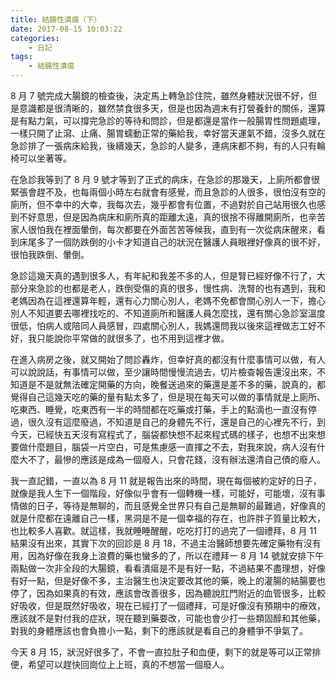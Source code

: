 ```yaml
---
title: 結腸性潰瘍（下）
date: 2017-08-15 10:03:22
categories:
    - 日記
tags:
    - 結腸性潰瘍
---
```


8 月 7 號完成大腸鏡的檢查後，決定馬上轉急診住院，雖然身體狀況很不好，但是意識都是很清晰的，雖然禁食很多天，但是也因為週末有打營養針的關係，還算是有點力氣，可以撐完急診的等待和問診，但是都還是當作一般腸胃性問題處理，一樣只開了止瀉、止痛、腸胃蠕動正常的藥給我，幸好當天運氣不錯，沒多久就在急診排了一張病床給我，後續幾天，急診的人變多，連病床都不夠，有的人只有輪椅可以坐著等。

<!--more-->

在急診我等到了 8 月 9 號才等到了正式的病床，在急診的那幾天，上廁所都會很緊張會趕不及，也每兩個小時左右就會有感覺，而且急診的人很多，很怕沒有空的廁所，但不幸中的大幸，我每次去，幾乎都會有位置，不過對於自己站用很久也感到不好意思，但是因為病床和廁所真的距離太遠，真的很捨不得離開廁所，也辛苦家人很怕我在裡面暈倒，每次都要在外面苦苦等候我，直到有一次從病床醒來，看到床尾多了一個防跌倒的小卡才知道自己的狀況在醫護人員眼裡好像真的很不好，很怕我跌倒、暈倒。

急診這幾天真的遇到很多人，有年紀和我差不多的人，但是腎已經好像不行了，大部分來急診的也都是老人，跌倒受傷的真的很多，慢性病、洗腎的也有遇到，我和老媽因為在這裡還算年輕，還有心力關心別人，老媽不免都會關心別人一下，擔心別人不知道要去哪裡找吃的、不知道廁所和醫護人員怎麼找，還有關心急診室溫度很低，怕病人或陪同人員感冒，四處關心別人，我媽還問我以後來這裡做志工好不好，我只能說你平常做的就很多了，也不用到這裡才做。

在進入病房之後，就又開始了問診轟炸，但幸好真的都沒有什麼事情可以做，有人可以說說話，有事情可以做，至少讓時間慢慢流過去，切片檢查報告還沒出來，不知道是不是就無法確定開藥的方向，晚餐送過來的藥還是差不多的藥，說真的，都覺得自己這幾天吃的藥的量有點太多了，但是現在每天可以做的事情就是上廁所、吃東西、睡覺，吃東西有一半的時間都在吃藥或打藥，手上的點滴也一直沒有停過，很久沒有這麼廢過，不知道是自己的身體先不行，還是自己的心裡先不行，到今天，已經快五天沒有寫程式了，腦袋都快想不起來程式碼的樣子，也想不出來想要做什麼題目，腦袋一片空白，可是焦慮感一直揮之不去，對我來說，病人沒有什麼大不了，最慘的應該是成為一個廢人，只會花錢，沒有辦法還清自己債的廢人。

我一直記錯，一直以為 8 月 11 就是報告出來的時間，現在每個被約定好的日子，就像是我人生下一個階段，好像似乎會有一個轉機一樣，可能好，可能壞，沒有事情做的日子，等待是無聊的，而且感覺全世界只有自己是無聊的最難過，好像真的就是什麼都在遠離自己一樣，黑洞是不是一個幸福的存在，也許胖子質量比較大，也比較多人喜歡。就這樣，我就睡睡醒醒，吃吃打打的過完了一個禮拜，8 月 11 結果沒有出來，其實下次的回診是 8 月 18，不過主治醫師想要先確定藥物有沒有用，因為好像在我身上浪費的藥也蠻多的了，所以在禮拜一 8 月 14 號就安排下午兩點做一次非全段的大腸鏡，看看潰瘍是不是有好一點，不過結果不盡理想，好像有好一點，但是好像不多，主治醫生也決定要改其他的藥，晚上的灌腸的結腸要也停了，因為如果真的有效，應該會改善很多，因為聽說肛門附近的血管很多，比較好吸收，但是既然好吸收，現在已經打了一個禮拜，可是好像沒有預期中的療效，應該就不是對付我的症狀，現在聽到藥要改，可能也會少打一些類固醇和其他藥，對我的身體應該也會負擔小一點，剩下的應該就是看自己的身體爭不爭氣了。

今天 8 月 15，狀況好很多了，不會一直拉肚子和血便，剩下的就是等可以正常排便，希望可以趕快回崗位上上班，真的不想當一個廢人。